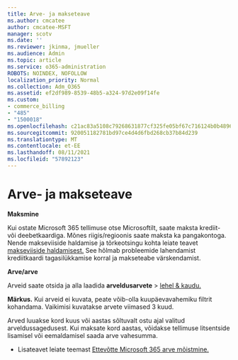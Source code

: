 ```yaml
---
title: Arve- ja makseteave
ms.author: cmcatee
author: cmcatee-MSFT
manager: scotv
ms.date: ''
ms.reviewer: jkinma, jmueller
ms.audience: Admin
ms.topic: article
ms.service: o365-administration
ROBOTS: NOINDEX, NOFOLLOW
localization_priority: Normal
ms.collection: Adm_O365
ms.assetid: ef2df989-8539-48b5-a324-97d2e09f14fe
ms.custom:
- commerce_billing
- "485"
- "1500018"
ms.openlocfilehash: c21ac83a5108c79268631877cf325fe05bf67c716124b0b4896665395c03178b
ms.sourcegitcommit: 920051182781bd97ce4d4d6fbd268cb37b84d239
ms.translationtype: MT
ms.contentlocale: et-EE
ms.lasthandoff: 08/11/2021
ms.locfileid: "57892123"
---
```

# <a name="invoice-and-payment-information"></a>Arve- ja makseteave

**Maksmine**

Kui ostate Microsoft 365 tellimuse otse Microsoftilt, saate maksta krediit- või deebetkaardiga.  Mõnes riigis/regioonis saate maksta ka pangakontoga.  Nende makseviiside haldamise ja tõrkeotsingu kohta leiate teavet [makseviiside haldamisest.](https://docs.microsoft.com/microsoft-365/commerce/billing-and-payments/manage-payment-methods) See hõlmab probleemide lahendamist krediitkaardi tagasilükkamise korral ja makseteabe värskendamist.

**Arve/arve**

Arveid saate otsida ja alla laadida **arveldusarvete**  >  [lehel & kaudu.](https://go.microsoft.com/fwlink/p/?linkid=848039)  

**Märkus.** Kui arveid ei kuvata, peate võib-olla kuupäevavahemiku filtrit kohandama.  Vaikimisi kuvatakse arvete viimased 3 kuud.

Arved luuakse kord kuus või aastas sõltuvalt ostu ajal valitud arveldussagedusest.  Kui maksate kord aastas, võidakse tellimuse litsentside lisamisel või eemaldamisel saada arve vahesumma.

- Lisateavet leiate teemast [Ettevõtte Microsoft 365 arve mõistmine.](https://docs.microsoft.com/microsoft-365/commerce/billing-and-payments/understand-your-invoice2)